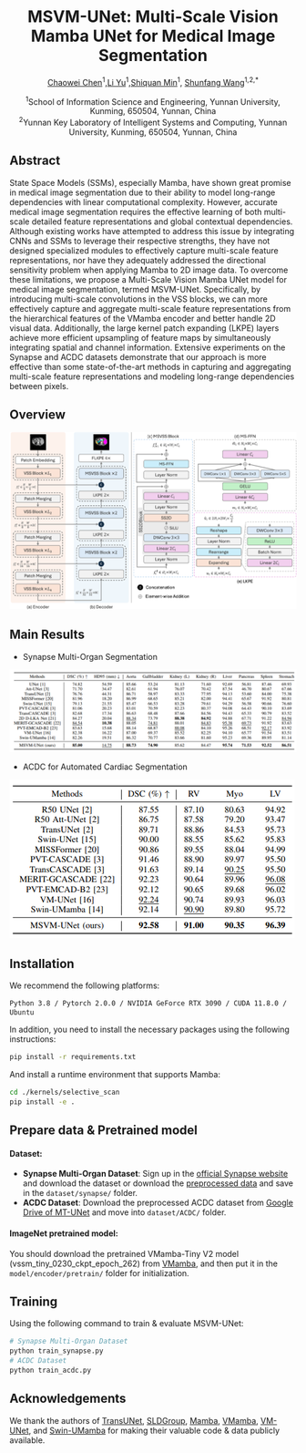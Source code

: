 <div align="center">
<h1>MSVM-UNet: Multi-Scale Vision Mamba UNet for Medical Image Segmentation</h1>

[Chaowei Chen](mailto:chishengchen@stu.ynu.edu.cn)<sup>1</sup>,[Li Yu](mailto:yuli0501@163.com)<sup>1</sup>,[Shiquan Min](mailto:minshiquan@mail.ynu.edu.cn)<sup>1</sup>, [Shunfang Wang](mailto:sfwang_66@ynu.edu.cn)<sup>1,2,*</sup>

<div><sup>1</sup>School of Information Science and Engineering, Yunnan University, Kunming, 650504, Yunnan, China</div>
<div><sup>2</sup>Yunnan Key Laboratory of Intelligent Systems and Computing, Yunnan University, Kunming, 650504, Yunnan, China</div>
</div>

## Abstract

State Space Models (SSMs), especially Mamba, have shown great promise in medical image segmentation due to their ability to model long-range dependencies with linear computational complexity. However, accurate medical image segmentation requires the effective learning of both multi-scale detailed feature representations and global contextual dependencies. Although existing works have attempted to address this issue by integrating CNNs and SSMs to leverage their respective strengths, they have not designed specialized modules to effectively capture multi-scale feature representations, nor have they adequately addressed the directional sensitivity problem when applying Mamba to 2D image data. To overcome these limitations, we propose a Multi-Scale Vision Mamba UNet model for medical image segmentation, termed MSVM-UNet. Specifically, by introducing multi-scale convolutions in the VSS blocks, we can more effectively capture and aggregate multi-scale feature representations from the hierarchical features of the VMamba encoder and better handle 2D visual data. Additionally, the large kernel patch expanding (LKPE) layers achieve more efficient upsampling of feature maps by simultaneously integrating spatial and channel information. Extensive experiments on the Synapse and ACDC datasets demonstrate that our approach is more effective than some state-of-the-art methods in capturing and aggregating multi-scale feature representations and modeling long-range dependencies between pixels.

## Overview

<img src="./assets/overall.png" alt="overall"  />

## Main Results

- Synapse Multi-Organ Segmentation

![image-20240825134505994](./assets/image-20240825134505994.png)

- ACDC for Automated Cardiac Segmentation

![image-20240825134539739](./assets/image-20240825134539739.png)

## Installation

We recommend the following platforms: 

```
Python 3.8 / Pytorch 2.0.0 / NVIDIA GeForce RTX 3090 / CUDA 11.8.0 / Ubuntu
```

In addition, you need to install the necessary packages using the following instructions:

```bash
pip install -r requirements.txt
```

And install a runtime environment that supports Mamba:

```bash
cd ./kernels/selective_scan
pip install -e .
```

## Prepare data & Pretrained model

#### Dataset:

- **Synapse Multi-Organ Dataset**: Sign up in the [official Synapse website](https://www.synapse.org/#!Synapse:syn3193805/wiki/89480) and download the dataset or download the [preprocessed data](https://drive.google.com/file/d/1tGqMx-E4QZpSg2HQbVq5W3KSTHSG0hjK/view?usp=share_link) and save in the `dataset/synapse/` folder.
- **ACDC Dataset**: Download the preprocessed ACDC dataset from [Google Drive of MT-UNet](https://drive.google.com/file/d/13qYHNIWTIBzwyFgScORL2RFd002vrPF2/view) and move into `dataset/ACDC/` folder.

#### ImageNet pretrained model:

You should download the pretrained VMamba-Tiny V2 model (vssm_tiny_0230_ckpt_epoch_262) from [VMamba](https://github.com/MzeroMiko/VMamba/releases/download/%23v2cls/vssm_tiny_0230_ckpt_epoch_262.pth), and then put it in the `model/encoder/pretrain/` folder for initialization.

## Training

Using the following command to train & evaluate MSVM-UNet:

```python
# Synapse Multi-Organ Dataset
python train_synapse.py
# ACDC Dataset
python train_acdc.py
```

## Acknowledgements

We thank the authors of [TransUNet](https://github.com/Beckschen/TransUNet), [SLDGroup](https://github.com/SLDGroup), [Mamba](https://github.com/state-spaces/mamba), [VMamba](https://github.com/MzeroMiko/VMamba), [VM-UNet](https://github.com/JCruan519/VM-UNet), and [Swin-UMamba](https://github.com/JiarunLiu/Swin-UMamba) for making their valuable code & data publicly available.
